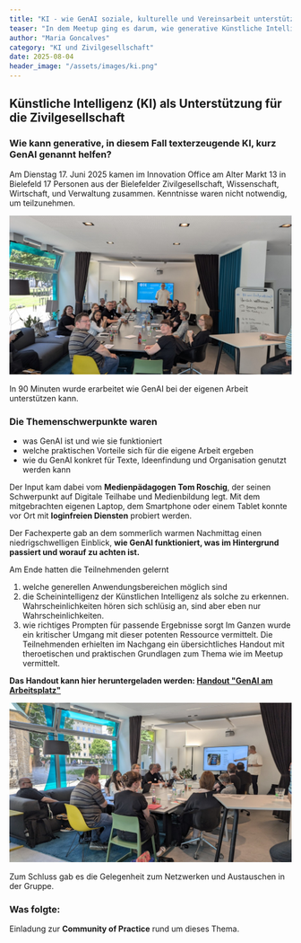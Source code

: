 ```yaml
---
title: "KI - wie GenAI soziale, kulturelle und Vereinsarbeit unterstützen kann."
teaser: "In dem Meetup ging es darum, wie generative Künstliche Intelligenz helfen kann, den Arbeitsalltag zu erleichtern und neue kreative Möglichkeiten zu erschließen."
author: "Maria Goncalves"
category: "KI und Zivilgesellschaft"
date: 2025-08-04
header_image: "/assets/images/ki.png"
---
```


## Künstliche Intelligenz (KI) als Unterstützung für die Zivilgesellschaft

### Wie kann generative, in diesem Fall texterzeugende KI, kurz GenAI genannt helfen?

Am Dienstag 17. Juni 2025 kamen im Innovation Office am Alter Markt 13 in Bielefeld 17 Personen aus der Bielefelder Zivilgesellschaft, Wissenschaft, Wirtschaft, und Verwaltung zusammen.
Kenntnisse waren nicht notwendig, um teilzunehmen. 

![Meetup Bild](/assets/images/events/Meetup-GenAI/Gruppenbild_GenAI_Juni-2025.jpg "Gruppenbild")

In 90 Minuten wurde erarbeitet wie GenAI bei der eigenen Arbeit unterstützen kann. 

### Die Themenschwerpunkte waren 
- was GenAI ist und wie sie funktioniert
- welche praktischen Vorteile sich für die eigene Arbeit ergeben
- wie du GenAI konkret für Texte, Ideenfindung und Organisation genutzt werden kann

Der Input kam dabei vom **Medienpädagogen Tom Roschig**, der seinen Schwerpunkt auf Digitale Teilhabe und Medienbildung legt.
Mit dem mitgebrachten eigenen Laptop, dem Smartphone oder einem Tablet konnte vor Ort mit **loginfreien Diensten** probiert werden.

Der Fachexperte gab an dem sommerlich warmen Nachmittag einen niedrigschwelligen Einblick, **wie GenAI funktioniert, was im Hintergrund passiert und worauf zu achten ist.**

Am Ende hatten die Teilnehmenden gelernt 
1. welche generellen Anwendungsbereichen möglich sind
2. die Scheinintelligenz der Künstlichen Intelligenz als solche zu erkennen. Wahrscheinlichkeiten hören sich schlüsig an, sind aber eben nur Wahrscheinlichkeiten. 
3. wie richtiges Prompten für passende Ergebnisse sorgt
Im Ganzen wurde ein kritischer Umgang mit dieser potenten Ressource vermittelt.
Die Teilnehmenden erhielten im Nachgang ein übersichtliches Handout mit theroetischen und praktischen Grundlagen zum Thema wie im Meetup vermittelt.

**Das Handout kann hier heruntergeladen werden: <a href="/assets/downloads/KI-Meetup_Handout_Roschig_v2.pdf" target="_blank">Handout "GenAI am Arbeitsplatz"</a>**

![Meetup Bild](/assets/images/events/Meetup-GenAI/Gruppenbild-2_GenAI_Juni-2025.jpg "Gruppenbild in Aktion")

Zum Schluss gab es die Gelegenheit zum Netzwerken und Austauschen in der Gruppe.

### Was folgte:
Einladung zur **Community of Practice** rund um dieses Thema.
